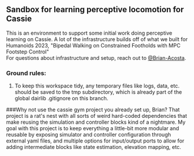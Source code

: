 ## Sandbox for learning perceptive locomotion for Cassie

This is an environment to support some initial work doing perceptive learning on 
Cassie. A lot of the infrastructure builds off of what we built for Humanoids 2023, 
"Bipedal Walking on Constrained Footholds with MPC Footstep Control"  
For questions about infrastructure and setup, reach out to
[@Brian-Acosta](github.com/Brian-Acosta). 

### Ground rules:
1. To keep this workspace tidy, any temporary files like logs, data, etc. should be
saved to the tmp subdirectory, which is already part of the global 
dairlib .gitignore on this branch.

###Why not use the cassie gym project you already set up, Brian?
That project is a rat's nest with all sorts of weird hard-coded dependencies 
that make reusing the simulation and controller blocks kind of a nightmare. 
My goal with this project is to keep everything a little-bit more modular and 
reusable by exposing simulator and controller configuration through external 
yaml files, and multiple options for input/output ports to allow for adding 
intermediate blocks like state estimation, elevation mapping, etc. 

